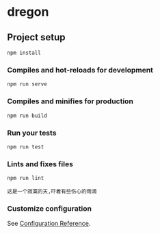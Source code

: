 # dregon

## Project setup
```
npm install
```

### Compiles and hot-reloads for development
```
npm run serve
```

### Compiles and minifies for production
```
npm run build
```

### Run your tests
```
npm run test
```

### Lints and fixes files
```
npm run lint
```


`这是一个寂寞的天,吓着有些伤心的雨滴`

### Customize configuration
See [Configuration Reference](https://cli.vuejs.org/config/).
